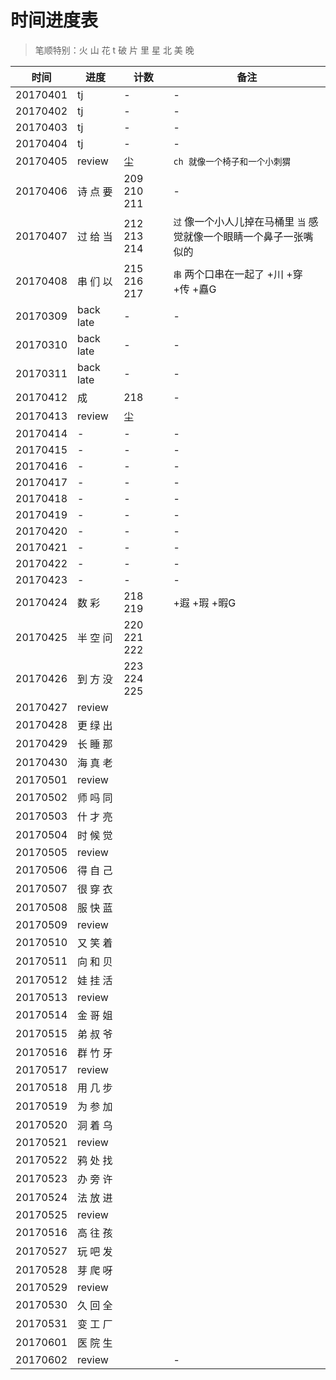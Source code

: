 # 时间进度表
> 笔顺特别：火 山 花 t 破 片 里 星 北 美 晚

|时间|进度|计数|备注|
|---|---|---|---|
|20170401|tj|-|-|
|20170402|tj|-|-|
|20170403|tj|-|-|
|20170404|tj|-|-|
|20170405|review|尘 |`ch 就像一个椅子和一个小刺猬`|
|20170406|诗 点 要|209 210 211|-|
|20170407|过 给 当|212 213 214|`过` 像一个小人儿掉在马桶里 `当` 感觉就像一个眼睛一个鼻子一张嘴似的|
|20170408|串 们 以|215 216 217|`串` 两个口串在一起了  +川 +穿 +传 +矗G|
|20170309|back late|-|-|
|20170310|back late|-|-|
|20170311|back late|-|-|
|20170412|成|218|-|
|20170413|review|尘||
|20170414|-|-|-|
|20170415|-|-|-|
|20170416|-|-|-|
|20170417|-|-|-|
|20170418|-|-|-|
|20170419|-|-|-|
|20170420|-|-|-|
|20170421|-|-|-|
|20170422|-|-|-|
|20170423|-|-|-|
|20170424|数 彩|218 219|+遐 +瑕 +暇G|
|20170425|半 空 问|220 221 222||
|20170426|到 方 没|223 224 225||
|20170427|review|||
|20170428|更 绿 出|||
|20170429|长 睡 那|||
|20170430|海 真 老|||
|20170501|review|||
|20170502|师 吗 同|||
|20170503|什 才 亮|||
|20170504|时 候 觉|||
|20170505|review|||
|20170506|得 自 己|||
|20170507|很 穿 衣|||
|20170508|服 快 蓝|||
|20170509|review|||
|20170510|又 笑 着|||
|20170511|向 和 贝|||
|20170512|娃 挂 活|||
|20170513|review|||
|20170514|金 哥 姐|||
|20170515|弟 叔 爷|||
|20170516|群 竹 牙|||
|20170517|review|||
|20170518|用 几 步|||
|20170519|为 参 加|||
|20170520|洞 着 乌|||
|20170521|review|||
|20170522|鸦 处 找|||
|20170523|办 旁 许|||
|20170524|法 放 进|||
|20170525|review|||
|20170516|高 往 孩|||
|20170527|玩 吧 发|||
|20170528|芽 爬 呀|||
|20170529|review|||
|20170530|久 回 全|||
|20170531|变 工 厂|||
|20170601|医 院 生|||
|20170602|review||-|